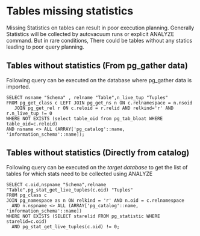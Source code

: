 # Tables missing statistics

Missing Statistics on tables can result in poor execution planning. 
Generally Statistics will be collected by autovacuum runs or explicit ANALYZE command.
But in rare conditions, There could be tables without any statics leading to poor query planning.

## Tables without statistics (From pg_gather data)
Following query can be executed on the database where pg_gather data is imported.

```
SELECT nsname "Schema" , relname "Table",n_live_tup "Tuples"
FROM pg_get_class c LEFT JOIN pg_get_ns n ON c.relnamespace = n.nsoid
   JOIN pg_get_rel r ON c.reloid = r.relid AND relkind='r' AND r.n_live_tup != 0
WHERE NOT EXISTS (select table_oid from pg_tab_bloat WHERE table_oid=c.reloid) 
AND nsname <> ALL (ARRAY['pg_catalog'::name, 'information_schema'::name]);
```

## Tables without statistics  (Directly from catalog)
Following query can be executed on the *target database* to get the list of tables for which stats need to be collected using ANALYZE
```
SELECT c.oid,nspname "Schema",relname "Table",pg_stat_get_live_tuples(c.oid) "Tuples" 
FROM pg_class c
JOIN pg_namespace as n ON relkind = 'r' AND n.oid = c.relnamespace 
  AND n.nspname <> ALL (ARRAY['pg_catalog'::name, 'information_schema'::name])
WHERE NOT EXISTS (SELECT starelid FROM pg_statistic WHERE starelid=c.oid)
  AND pg_stat_get_live_tuples(c.oid) != 0;
```
